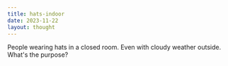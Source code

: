 ```yaml
---
title: hats-indoor
date: 2023-11-22
layout: thought
---
```

People wearing hats in a closed room. Even with cloudy weather outside. What's the purpose?